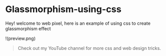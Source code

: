 # Glassmorphism-using-css
Hey! welcome to web pixel, here is an example of using css to create glassmorphism effect  
  
!(preview.png)
> Check out my YouTube channel for more css and web design tricks.
